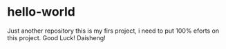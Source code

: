 # hello-world
Just another repository
this is my firs project, i need to put 100% eforts on this project. Good Luck! Daisheng!
